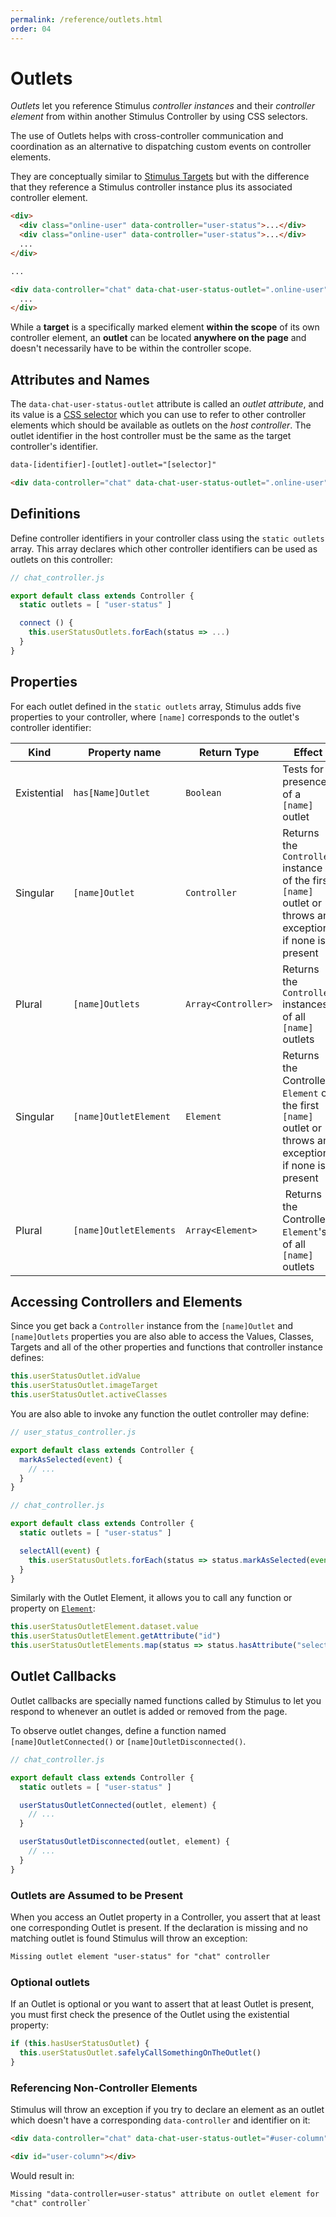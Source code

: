 ```yaml
---
permalink: /reference/outlets.html
order: 04
---
```


# Outlets

_Outlets_ let you reference Stimulus _controller instances_ and their _controller element_ from within another Stimulus Controller by using CSS selectors.

The use of Outlets helps with cross-controller communication and coordination as an alternative to dispatching custom events on controller elements.

They are conceptually similar to [Stimulus Targets](https://stimulus.hotwired.dev/reference/targets) but with the difference that they reference a Stimulus controller instance plus its associated controller element.

<meta data-controller="callout" data-callout-text-value='data-chat-user-status-outlet=".online-user"'>
<meta data-controller="callout" data-callout-text-value='class="online-user"'>


```html
<div>
  <div class="online-user" data-controller="user-status">...</div>
  <div class="online-user" data-controller="user-status">...</div>
  ...
</div>

...

<div data-controller="chat" data-chat-user-status-outlet=".online-user">
  ...
</div>
```

While a **target** is a specifically marked element **within the scope** of its own controller element, an **outlet** can be located **anywhere on the page** and doesn't necessarily have to be within the controller scope.

## Attributes and Names

The `data-chat-user-status-outlet` attribute is called an _outlet attribute_, and its value is a [CSS selector](https://developer.mozilla.org/en-US/docs/Web/CSS/CSS_Selectors) which you can use to refer to other controller elements which should be available as outlets on the _host controller_. The outlet identifier in the host controller must be the same as the target controller's identifier.

```html
data-[identifier]-[outlet]-outlet="[selector]"
```

<meta data-controller="callout" data-callout-text-value='data-chat-user-status-outlet=".online-user"'>


```html
<div data-controller="chat" data-chat-user-status-outlet=".online-user"></div>
```

## Definitions

Define controller identifiers in your controller class using the `static outlets` array. This array declares which other controller identifiers can be used as outlets on this controller:

<meta data-controller="callout" data-callout-text-value='static outlets'>
<meta data-controller="callout" data-callout-text-value='"user-status"'>
<meta data-controller="callout" data-callout-text-value='userStatus'>


```js
// chat_controller.js

export default class extends Controller {
  static outlets = [ "user-status" ]

  connect () {
    this.userStatusOutlets.forEach(status => ...)
  }
}
```

## Properties

For each outlet defined in the `static outlets` array, Stimulus adds five properties to your controller, where `[name]` corresponds to the outlet's controller identifier:

| Kind | Property name | Return Type | Effect
| ---- | ------------- | ----------- | -----------
| Existential | `has[Name]Outlet` | `Boolean` | Tests for presence of a `[name]` outlet
| Singular | `[name]Outlet` | `Controller` | Returns the `Controller` instance of the first `[name]` outlet or throws an exception if none is present
| Plural | `[name]Outlets` | `Array<Controller>` | Returns the `Controller` instances of all `[name]` outlets
| Singular | `[name]OutletElement` | `Element` | Returns the Controller `Element` of the first `[name]` outlet or throws an exception if none is present
| Plural | `[name]OutletElements` | `Array<Element>` | Returns the Controller `Element`'s of all `[name]` outlets

## Accessing Controllers and Elements

Since you get back a `Controller` instance from the `[name]Outlet` and `[name]Outlets` properties you are also able to access the Values, Classes, Targets and all of the other properties and functions that controller instance defines:

```js
this.userStatusOutlet.idValue
this.userStatusOutlet.imageTarget
this.userStatusOutlet.activeClasses
```

You are also able to invoke any function the outlet controller may define:

```js
// user_status_controller.js

export default class extends Controller {
  markAsSelected(event) {
    // ...
  }
}

// chat_controller.js

export default class extends Controller {
  static outlets = [ "user-status" ]

  selectAll(event) {
    this.userStatusOutlets.forEach(status => status.markAsSelected(event))
  }
}
```

Similarly with the Outlet Element, it allows you to call any function or property on [`Element`](https://developer.mozilla.org/en-US/docs/Web/API/Element):

```js
this.userStatusOutletElement.dataset.value
this.userStatusOutletElement.getAttribute("id")
this.userStatusOutletElements.map(status => status.hasAttribute("selected"))
```

## Outlet Callbacks

Outlet callbacks are specially named functions called by Stimulus to let you respond to whenever an outlet is added or removed from the page.

To observe outlet changes, define a function named `[name]OutletConnected()` or `[name]OutletDisconnected()`.

```js
// chat_controller.js

export default class extends Controller {
  static outlets = [ "user-status" ]

  userStatusOutletConnected(outlet, element) {
    // ...
  }

  userStatusOutletDisconnected(outlet, element) {
    // ...
  }
}
```

### Outlets are Assumed to be Present

When you access an Outlet property in a Controller, you assert that at least one corresponding Outlet is present. If the declaration is missing and no matching outlet is found Stimulus will throw an exception:

```html
Missing outlet element "user-status" for "chat" controller
```

### Optional outlets

If an Outlet is optional or you want to assert that at least Outlet is present, you must first check the presence of the Outlet using the existential property:

```js
if (this.hasUserStatusOutlet) {
  this.userStatusOutlet.safelyCallSomethingOnTheOutlet()
}
```

### Referencing Non-Controller Elements

Stimulus will throw an exception if you try to declare an element as an outlet which doesn't have a corresponding `data-controller` and identifier on it:

<meta data-controller="callout" data-callout-text-value='data-chat-user-status-outlet="#user-column"'>
<meta data-controller="callout" data-callout-text-value='id="user-column"'>


```html
<div data-controller="chat" data-chat-user-status-outlet="#user-column"></div>

<div id="user-column"></div>
```

Would result in:
```html
Missing "data-controller=user-status" attribute on outlet element for
"chat" controller`
```
